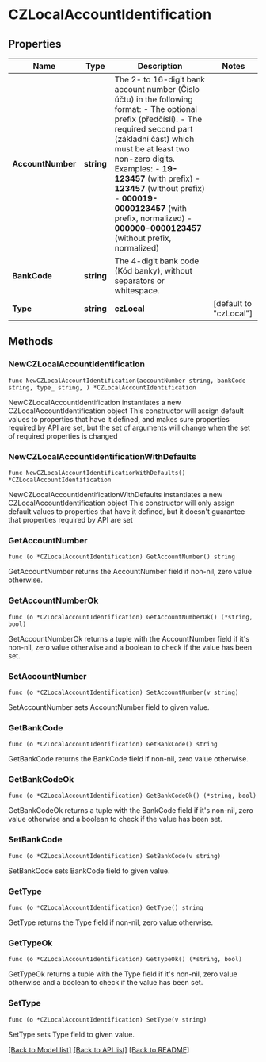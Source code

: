 # CZLocalAccountIdentification

## Properties

Name | Type | Description | Notes
------------ | ------------- | ------------- | -------------
**AccountNumber** | **string** | The 2- to 16-digit bank account number (Číslo účtu) in the following format:  - The optional prefix (předčíslí).  - The required second part (základní část) which must be at least two non-zero digits.  Examples:  - **19-123457** (with prefix)  - **123457** (without prefix)  - **000019-0000123457** (with prefix, normalized)  - **000000-0000123457** (without prefix, normalized) | 
**BankCode** | **string** | The 4-digit bank code (Kód banky), without separators or whitespace. | 
**Type** | **string** | **czLocal** | [default to "czLocal"]

## Methods

### NewCZLocalAccountIdentification

`func NewCZLocalAccountIdentification(accountNumber string, bankCode string, type_ string, ) *CZLocalAccountIdentification`

NewCZLocalAccountIdentification instantiates a new CZLocalAccountIdentification object
This constructor will assign default values to properties that have it defined,
and makes sure properties required by API are set, but the set of arguments
will change when the set of required properties is changed

### NewCZLocalAccountIdentificationWithDefaults

`func NewCZLocalAccountIdentificationWithDefaults() *CZLocalAccountIdentification`

NewCZLocalAccountIdentificationWithDefaults instantiates a new CZLocalAccountIdentification object
This constructor will only assign default values to properties that have it defined,
but it doesn't guarantee that properties required by API are set

### GetAccountNumber

`func (o *CZLocalAccountIdentification) GetAccountNumber() string`

GetAccountNumber returns the AccountNumber field if non-nil, zero value otherwise.

### GetAccountNumberOk

`func (o *CZLocalAccountIdentification) GetAccountNumberOk() (*string, bool)`

GetAccountNumberOk returns a tuple with the AccountNumber field if it's non-nil, zero value otherwise
and a boolean to check if the value has been set.

### SetAccountNumber

`func (o *CZLocalAccountIdentification) SetAccountNumber(v string)`

SetAccountNumber sets AccountNumber field to given value.


### GetBankCode

`func (o *CZLocalAccountIdentification) GetBankCode() string`

GetBankCode returns the BankCode field if non-nil, zero value otherwise.

### GetBankCodeOk

`func (o *CZLocalAccountIdentification) GetBankCodeOk() (*string, bool)`

GetBankCodeOk returns a tuple with the BankCode field if it's non-nil, zero value otherwise
and a boolean to check if the value has been set.

### SetBankCode

`func (o *CZLocalAccountIdentification) SetBankCode(v string)`

SetBankCode sets BankCode field to given value.


### GetType

`func (o *CZLocalAccountIdentification) GetType() string`

GetType returns the Type field if non-nil, zero value otherwise.

### GetTypeOk

`func (o *CZLocalAccountIdentification) GetTypeOk() (*string, bool)`

GetTypeOk returns a tuple with the Type field if it's non-nil, zero value otherwise
and a boolean to check if the value has been set.

### SetType

`func (o *CZLocalAccountIdentification) SetType(v string)`

SetType sets Type field to given value.



[[Back to Model list]](../README.md#documentation-for-models) [[Back to API list]](../README.md#documentation-for-api-endpoints) [[Back to README]](../README.md)


